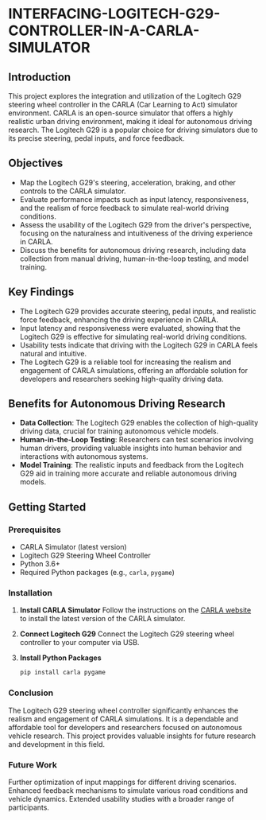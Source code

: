 # INTERFACING-LOGITECH-G29-CONTROLLER-IN-A-CARLA-SIMULATOR

## Introduction
This project explores the integration and utilization of the Logitech G29 steering wheel controller in the CARLA (Car Learning to Act) simulator environment. CARLA is an open-source simulator that offers a highly realistic urban driving environment, making it ideal for autonomous driving research. The Logitech G29 is a popular choice for driving simulators due to its precise steering, pedal inputs, and force feedback.


## Objectives
- Map the Logitech G29's steering, acceleration, braking, and other controls to the CARLA simulator.
- Evaluate performance impacts such as input latency, responsiveness, and the realism of force feedback to simulate real-world driving conditions.
- Assess the usability of the Logitech G29 from the driver's perspective, focusing on the naturalness and intuitiveness of the driving experience in CARLA.
- Discuss the benefits for autonomous driving research, including data collection from manual driving, human-in-the-loop testing, and model training.

## Key Findings
- The Logitech G29 provides accurate steering, pedal inputs, and realistic force feedback, enhancing the driving experience in CARLA.
- Input latency and responsiveness were evaluated, showing that the Logitech G29 is effective for simulating real-world driving conditions.
- Usability tests indicate that driving with the Logitech G29 in CARLA feels natural and intuitive.
- The Logitech G29 is a reliable tool for increasing the realism and engagement of CARLA simulations, offering an affordable solution for developers and researchers seeking high-quality driving data.

## Benefits for Autonomous Driving Research
- **Data Collection**: The Logitech G29 enables the collection of high-quality driving data, crucial for training autonomous vehicle models.
- **Human-in-the-Loop Testing**: Researchers can test scenarios involving human drivers, providing valuable insights into human behavior and interactions with autonomous systems.
- **Model Training**: The realistic inputs and feedback from the Logitech G29 aid in training more accurate and reliable autonomous driving models.

## Getting Started

### Prerequisites
- CARLA Simulator (latest version)
- Logitech G29 Steering Wheel Controller
- Python 3.6+
- Required Python packages (e.g., `carla`, `pygame`)

### Installation
1. **Install CARLA Simulator**
   Follow the instructions on the [CARLA website](https://carla.org/) to install the latest version of the CARLA simulator.

2. **Connect Logitech G29**
   Connect the Logitech G29 steering wheel controller to your computer via USB.

3. **Install Python Packages**
   ```bash
   pip install carla pygame

### Conclusion
The Logitech G29 steering wheel controller significantly enhances the realism and engagement of CARLA simulations. It is a dependable and affordable tool for developers and researchers focused on autonomous vehicle research. This project provides valuable insights for future research and development in this field.

### Future Work
Further optimization of input mappings for different driving scenarios.
Enhanced feedback mechanisms to simulate various road conditions and vehicle dynamics.
Extended usability studies with a broader range of participants.
